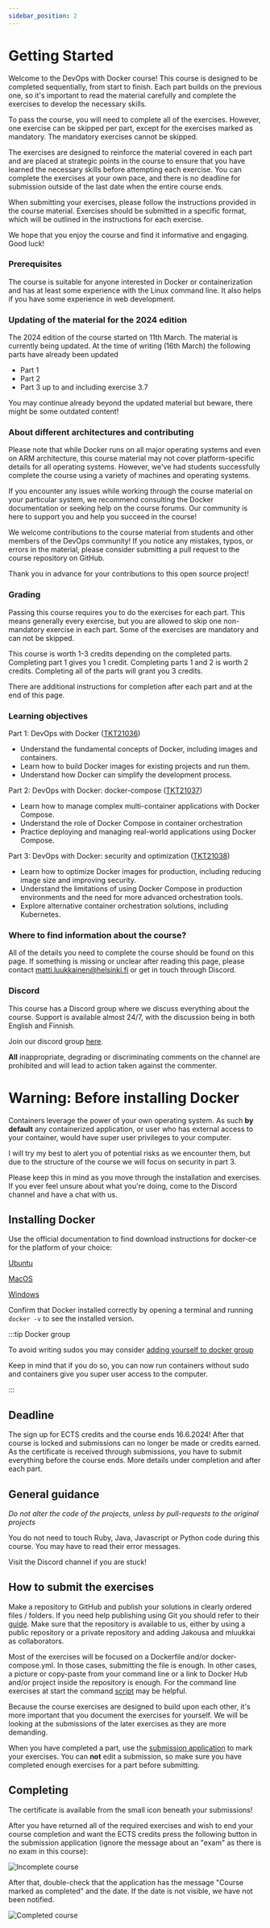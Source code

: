 ```yaml
---
sidebar_position: 2
---
```


# Getting Started

Welcome to the DevOps with Docker course! This course is designed to be completed sequentially, from start to finish. Each part builds on the previous one, so it's important to read the material carefully and complete the exercises to develop the necessary skills.

To pass the course, you will need to complete all of the exercises. However, one exercise can be skipped per part, except for the exercises marked as mandatory. The mandatory exercises cannot be skipped.

The exercises are designed to reinforce the material covered in each part and are placed at strategic points in the course to ensure that you have learned the necessary skills before attempting each exercise. You can complete the exercises at your own pace, and there is no deadline for submission outside of the last date when the entire course ends.

When submitting your exercises, please follow the instructions provided in the course material. Exercises should be submitted in a specific format, which will be outlined in the instructions for each exercise.

We hope that you enjoy the course and find it informative and engaging. Good luck!

### Prerequisites

The course is suitable for anyone interested in Docker or containerization and has at least some experience with the Linux command line. It also helps if you have some experience in web development.

### Updating of the material for the 2024 edition

The 2024 edition of the course started on 11th March. The material is currently being updated. At the time of writing (16th March) the following parts have already been updated

- Part 1
- Part 2
- Part 3 up to and including exercise 3.7

You may continue already beyond the updated material but beware, there might be some outdated content!

### About different architectures and contributing

Please note that while Docker runs on all major operating systems and even on ARM architecture, this course material may not cover platform-specific details for all operating systems. However, we've had students successfully complete the course using a variety of machines and operating systems.

If you encounter any issues while working through the course material on your particular system, we recommend consulting the Docker documentation or seeking help on the course forums. Our community is here to support you and help you succeed in the course!

We welcome contributions to the course material from students and other members of the DevOps community! If you notice any mistakes, typos, or errors in the material, please consider submitting a pull request to the course repository on GitHub.

Thank you in advance for your contributions to this open source project!

### Grading

Passing this course requires you to do the exercises for each part. This means generally every exercise, but you are allowed to skip one non-mandatory exercise in each part. Some of the exercises are mandatory and can not be skipped.

This course is worth 1-3 credits depending on the completed parts. Completing part 1 gives you 1 credit. Completing parts 1 and 2 is worth 2 credits. Completing all of the parts will grant you 3 credits.

There are additional instructions for completion after each part and at the end of this page.

### Learning objectives

Part 1: DevOps with Docker ([TKT21036](https://studies.helsinki.fi/kurssit/toteutus/otm-4bd45ab8-8b23-4973-a918-a6b6f7bbb347/TKT21036))

- Understand the fundamental concepts of Docker, including images and containers.
- Learn how to build Docker images for existing projects and run them.
- Understand how Docker can simplify the development process.

Part 2: DevOps with Docker: docker-compose ([TKT21037](https://studies.helsinki.fi/kurssit/toteutus/otm-c73ef1c6-8fb0-42e8-9052-ef59b01cb409/TKT21037))

- Learn how to manage complex multi-container applications with Docker Compose.
- Understand the role of Docker Compose in container orchestration
- Practice deploying and managing real-world applications using Docker Compose.

Part 3: DevOps with Docker: security and optimization ([TKT21038](https://studies.helsinki.fi/kurssit/opintojakso/hy-CU-142971306-2020-08-01/TKT21038))

- Learn how to optimize Docker images for production, including reducing image size and improving security.
- Understand the limitations of using Docker Compose in production environments and the need for more advanced orchestration tools.
- Explore alternative container orchestration solutions, including Kubernetes.

### Where to find information about the course?

All of the details you need to complete the course should be found on this page. If something is missing or unclear after reading this page, please contact matti.luukkainen@helsinki.fi or get in touch through Discord.

### Discord

This course has a Discord group where we discuss everything about the course. Support is available almost 24/7, with the discussion being in both English and Finnish.

Join our discord group [here](https://study.cs.helsinki.fi/discord/join/docker).

**All** inappropriate, degrading or discriminating comments on the channel are prohibited and will lead to action taken against the commenter.

# Warning: Before installing Docker

Containers leverage the power of your own operating system. As such **by default** any containerized application, or user who has external access to your container, would have super user privileges to your computer.

I will try my best to alert you of potential risks as we encounter them, but due to the structure of the course we will focus on security in part 3.

Please keep this in mind as you move through the installation and exercises. If you ever feel unsure about what you're doing, come to the Discord channel and have a chat with us.

## Installing Docker

Use the official documentation to find download instructions for docker-ce for the platform of your choice:

[Ubuntu](https://docs.docker.com/install/linux/docker-ce/ubuntu/)

[MacOS](https://docs.docker.com/docker-for-mac/install/)

[Windows](https://docs.docker.com/docker-for-windows/install/)

Confirm that Docker installed correctly by opening a terminal and running `docker -v` to see the installed version.

:::tip Docker group

To avoid writing sudos you may consider [adding yourself to docker group](https://docs.docker.com/install/linux/linux-postinstall/)

Keep in mind that if you do so, you can now run containers without sudo and containers give you super user access to the computer.

:::

## Deadline

The sign up for ECTS credits and the course ends 16.6.2024! After that course is locked and submissions can no longer be made or credits earned. As the certificate is received through submissions, you have to submit everything before the course ends. More details under completion and after each part.

## General guidance

_Do not alter the code of the projects, unless by pull-requests to the original projects_

You do not need to touch Ruby, Java, Javascript or Python code during this course. You may have to read their error messages.

Visit the Discord channel if you are stuck!

## How to submit the exercises

Make a repository to GitHub and publish your solutions in clearly ordered files / folders. If you need help publishing using Git you should refer to their [guide](https://guides.github.com/activities/hello-world/). Make sure that the repository is available to us, either by using a public repository or a private repository and adding Jakousa and mluukkai as collaborators.

Most of the exercises will be focused on a Dockerfile and/or docker-compose.yml. In those cases, submitting the file is enough. In other cases, a picture or copy-paste from your command line or a link to Docker Hub and/or project inside the repository is enough. For the command line exercises at start the command [script](https://linux.die.net/man/1/script) may be helpful.

Because the course exercises are designed to build upon each other, it's more important that you document the exercises for yourself. We will be looking at the submissions of the later exercises as they are more demanding.

When you have completed a part, use the [submission application](https://studies.cs.helsinki.fi/stats/courses/docker2024) to mark your exercises. You can **not** edit a submission, so make sure you have completed enough exercises for a part before submitting.

## Completing

The certificate is available from the small icon beneath your submissions!

After you have returned all of the required exercises and wish to end your course completion and want the ECTS credits press the following button in the submission application (ignore the message about an "exam" as there is no exam in this course):

![Incomplete course](/img/incomplete_course.png)

After that, double-check that the application has the message "Course marked as completed" and the date. If the date is not visible, we have not been notified.

![Completed course](/img/completed_course.png)
